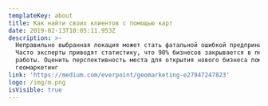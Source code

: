 ```yaml
---
templateKey: about
title: Как найти своих клиентов с помощью карт
date: 2019-02-13T10:05:11.953Z
description: >-
  Неправильно выбранная локация может стать фатальной ошибкой предпринимателя.
  Часто эксперты приводят статистику, что 90% бизнесов закрывается в первый год
  работы. Оценить перспективность места для открытия нового бизнеса поможет
  геомаркетинг
link: 'https://medium.com/everpoint/geomarketing-e27947247823'
logo: /img/m.png
isVisible: true
---
```


